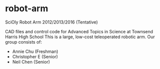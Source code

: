 # robot-arm
SciOly Robot Arm 2012/2013/2016 (Tentative)

CAD files and control code for Advanced Topics in Science at Townsend Harris High School
This is a large, low-cost teleoperated robotic arm. Our group consists of:

- Annie Chu (Freshman)
- Christopher E (Senior)
- Neil Chen (Senior)
